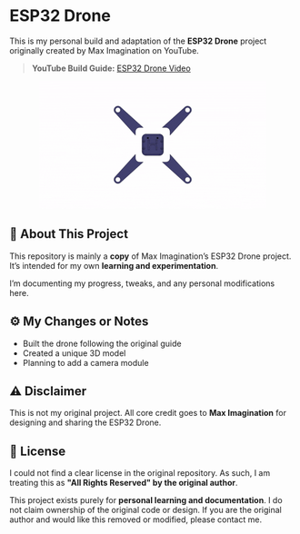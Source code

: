 # ESP32 Drone

This is my personal build and adaptation of the **ESP32 Drone** project originally created by Max Imagination on YouTube.

> **YouTube Build Guide:** [ESP32 Drone Video](https://www.youtube.com/watch?v=V_mZsiZcy7s&t=1047s)

<p align="center">
  <img src="Media/demo.gif" alt="Macropad Demo" />
</p>


## 📌 About This Project

This repository is mainly a **copy** of Max Imagination’s ESP32 Drone project. It’s intended for my own **learning and experimentation**.

I’m documenting my progress, tweaks, and any personal modifications here.


## ⚙️ My Changes or Notes

- Built the drone following the original guide
- Created a unique 3D model
- Planning to add a camera module


## ⚠️ Disclaimer

This is not my original project. All core credit goes to **Max Imagination** for designing and sharing the ESP32 Drone.  


## 📜 License

I could not find a clear license in the original repository. As such, I am treating this as **"All Rights Reserved" by the original author**.

This project exists purely for **personal learning and documentation**. I do not claim ownership of the original code or design. If you are the original author and would like this removed or modified, please contact me.


